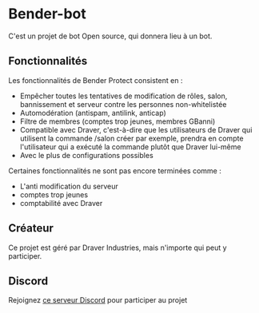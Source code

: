 # Bender-bot
C'est un projet de bot Open source, qui donnera lieu à un bot.

## Fonctionnalités
Les fonctionnalités de Bender Protect consistent en :

* Empêcher toutes les tentatives de modification de rôles, salon, bannissement et serveur contre les personnes non-whitelistée
* Automodération (antispam, antilink, anticap)
* Filtre de membres (comptes trop jeunes, membres GBanni)
* Compatible avec Draver, c'est-à-dire que les utilisateurs de Draver qui utilisent la commande /salon créer par exemple, prendra en compte l'utilisateur qui a exécuté la commande plutôt que Draver lui-même
* Avec le plus de configurations possibles

Certaines fonctionnalités ne sont pas encore terminées comme :
* L'anti modification du serveur
* comptes trop jeunes
* comptabilité avec Draver

## Créateur
Ce projet est géré par Draver Industries, mais n'importe qui peut y participer.

## Discord
Rejoignez [ce serveur Discord](https://discord.gg/fHyN5w84g6) pour participer au projet